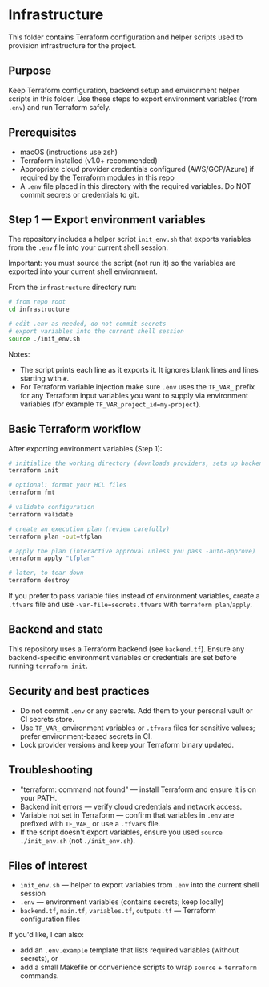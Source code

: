 # Infrastructure

This folder contains Terraform configuration and helper scripts used to provision infrastructure for the project.

## Purpose

Keep Terraform configuration, backend setup and environment helper scripts in this folder. Use these steps to export environment variables (from `.env`) and run Terraform safely.

## Prerequisites

- macOS (instructions use zsh)
- Terraform installed (v1.0+ recommended)
- Appropriate cloud provider credentials configured (AWS/GCP/Azure) if required by the Terraform modules in this repo
- A `.env` file placed in this directory with the required variables. Do NOT commit secrets or credentials to git.

## Step 1 — Export environment variables

The repository includes a helper script `init_env.sh` that exports variables from the `.env` file into your current shell session.

Important: you must source the script (not run it) so the variables are exported into your current shell environment.

From the `infrastructure` directory run:

```bash
# from repo root
cd infrastructure

# edit .env as needed, do not commit secrets
# export variables into the current shell session
source ./init_env.sh
```

Notes:
- The script prints each line as it exports it. It ignores blank lines and lines starting with `#`.
- For Terraform variable injection make sure `.env` uses the `TF_VAR_` prefix for any Terraform input variables you want to supply via environment variables (for example `TF_VAR_project_id=my-project`).

## Basic Terraform workflow

After exporting environment variables (Step 1):

```bash
# initialize the working directory (downloads providers, sets up backend)
terraform init

# optional: format your HCL files
terraform fmt

# validate configuration
terraform validate

# create an execution plan (review carefully)
terraform plan -out=tfplan

# apply the plan (interactive approval unless you pass -auto-approve)
terraform apply "tfplan"

# later, to tear down
terraform destroy
```

If you prefer to pass variable files instead of environment variables, create a `.tfvars` file and use `-var-file=secrets.tfvars` with `terraform plan`/`apply`.

## Backend and state

This repository uses a Terraform backend (see `backend.tf`). Ensure any backend-specific environment variables or credentials are set before running `terraform init`.

## Security and best practices

- Do not commit `.env` or any secrets. Add them to your personal vault or CI secrets store.
- Use `TF_VAR_` environment variables or `.tfvars` files for sensitive values; prefer environment-based secrets in CI.
- Lock provider versions and keep your Terraform binary updated.

## Troubleshooting

- "terraform: command not found" — install Terraform and ensure it is on your PATH.
- Backend init errors — verify cloud credentials and network access.
- Variable not set in Terraform — confirm that variables in `.env` are prefixed with `TF_VAR_` or use a `.tfvars` file.
- If the script doesn't export variables, ensure you used `source ./init_env.sh` (not `./init_env.sh`).

## Files of interest

- `init_env.sh` — helper to export variables from `.env` into the current shell session
- `.env` — environment variables (contains secrets; keep locally)
- `backend.tf`, `main.tf`, `variables.tf`, `outputs.tf` — Terraform configuration files

If you'd like, I can also:

- add an `.env.example` template that lists required variables (without secrets), or
- add a small Makefile or convenience scripts to wrap `source` + `terraform` commands.
